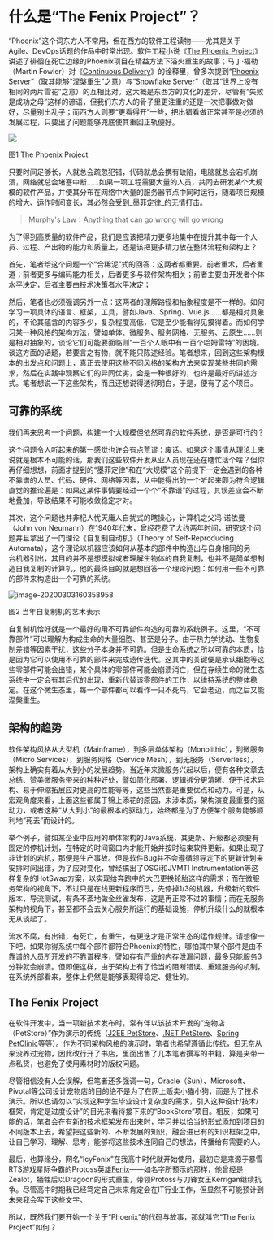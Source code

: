 # 什么是“The Fenix Project”？

“Phoenix”这个词东方人不常用，但在西方的软件工程读物——尤其是关于Agile、DevOps话题的作品中时常出现。软件工程小说《[The Phoenix Project](https://book.douban.com/subject/20644908/)》讲述了徘徊在死亡边缘的Phoenix项目在精益方法下浴火重生的故事；马丁·福勒（Martin Fowler）对《[Continuous Delivery](https://book.douban.com/subject/4327796/)》的诠释里，曾多次提到“[Phoenix Server](https://martinfowler.com/bliki/PhoenixServer.html)”（取其能够“涅槃重生”之意）与“[Snowflake Server](https://martinfowler.com/bliki/SnowflakeServer.html)”（取其“世界上没有相同的两片雪花”之意）的互相比对。这大概是东西方的文化的差异，尽管有“失败是成功之母”这样的谚语，但我们东方人的骨子里更注重的还是一次把事做对做好，尽量别出乱子；而西方人则要“更看得开”一些，把出错看做正常甚至是必须的发展过程，只要出了问题能够兜底使其重回正轨便好。

![](../.gitbook/assets/the-phoenix-project.png)

图1 The Phoenix Project

只要时间足够长，人就总会疏忽犯错，代码就总会携有缺陷，电脑就总会宕机崩溃，网络就总会堵塞中断……如果一项工程需要大量的人员，共同去研发某个大规模的软件产品，并使其分布在网络中大量的服务器节点中同时运行，随着项目规模的增大、运作时间变长，其必然会受到_墨菲定律_的无情打击。

> Murphy's Law：Anything that can go wrong will go wrong

为了得到高质量的软件产品，我们是应该把精力更多地集中在提升其中每一个人员、过程、产出物的能力和质量上，还是该把更多精力放在整体流程和架构上？

首先，笔者给这个问题一个“合稀泥”式的回答：这两者都重要。前者重术，后者重道；前者更多与编码能力相关，后者更多与软件架构相关；前者主要由开发者个体水平决定，后者主要由技术决策者水平决定；

然后，笔者也必须强调另外一点：这两者的理解路径和抽象程度是不一样的。如何学习一项具体的语言、框架，工具，譬如Java、Spring、Vue.js……都是相对具象的，不论其蕴含的内容多少，复杂程度高低，它是至少能看得见摸得着。而如何学习某一种风格的架构方法，譬如单体、微服务、服务网格、无服务、云原生……则是相对抽象的，谈论它们可能要面临则“一百个人眼中有一百个哈姆雷特”的困境。谈这方面的话题，若要言之有物，就不能只陈述经验。笔者想来，回到这些架构根本的出发点和问题上，真正去使用这些不同风格的架构方法来实现某些共同的需求，然后在实践中观察它们的异同优劣，会是一种很好的，也许是最好的讲述方式。笔者想说一下这些架构，而且还想说得透彻明白，于是，便有了这个项目。

## 可靠的系统

我们再来思考一个问题，构建一个大规模但依然可靠的软件系统，是否是可行的？

这个问题令人听起来的第一感觉也许会有点荒谬：废话。如果这个事情从理论上来说就是根本不可能的话，那我们这些软件开发从业人员现在还在瞎忙活个啥？但你再仔细想想，前面才提到的“墨菲定律”和在“大规模”这个前提下一定会遇到的各种不靠谱的人员、代码、硬件、网络等因素，从中能得出的一个听起来颇为符合逻辑直觉的推论遍是：如果这某件事情要经过一个个“不靠谱”的过程，其误差应会不断地叠加，导致结果不可能收敛稳定才对。

其次，这个问题也并非杞人忧天庸人自扰式的瞎操心，计算机之父冯·诺依曼（John von Neumann）在1940年代末，曾经花费了大约两年时间，研究这个问题并且拿出了一门理论《自复制自动机》（Theory of Self-Reproducing Automata），这个理论以机器应该如何从基本的部件中构造出与自身相同的另一台机器引出，其目的并不是想模拟或者理解生物体的自我复制，也并不是简单想制造自我复制的计算机，他的最终目的就是想回答一个理论问题：如何用一些不可靠的部件来构造出一个可靠的系统。

![image-20200303160358958](../.gitbook/assets/self-reproducing-automata.png)

图2 当年自复制机的艺术表示

自复制机恰好就是一个最好的用不可靠部件构造的可靠的系统例子。这里，“不可靠部件”可以理解为构成生命的大量细胞、甚至是分子。由于热力学扰动、生物复制差错等因素干扰，这些分子本身并不可靠。但是生命系统之所以可靠的本质，恰是因为它可以使用不可靠的部件来完成遗传迭代。这其中的关键便是承认细胞等这些零部件可能会出错，某个具体的零部件可能会崩溃消亡，但在存续生命的微生态系统中一定会有其后代的出现，重新代替该零部件的工作，以维持系统的整体稳定。在这个微生态里，每一个部件都可以看作一只不死鸟，它会老迈，而之后又能涅槃重生。

## 架构的趋势

软件架构风格从大型机（Mainframe），到多层单体架构（Monolithic），到微服务（Micro Services），到服务网格（Service Mesh），到无服务（Serverless），架构上确实有着从大到小的发展趋势。当近年来微服务兴起以后，便有各种文章去总结、赞美微服务带来的种种好处，譬如简化部署、逻辑拆分更清晰、便于技术异构、易于伸缩拓展应对更高的性能等等，这些当然都是重要优点和动力。可是，从宏观角度来看，上面这些都属于锦上添花的原因，未涉本质，架构演变最重要的驱动力，或者这种“从大到小”的最根本的驱动力，始终都是为了方便某个服务能够顺利地“死去”而设计的。

举个例子，譬如某企业中应用的单体架构的Java系统，其更新、升级都必须要有固定的停机计划，在特定的时间窗口内才能开始并按时结束软件更新。如果出现了非计划的宕机，那便是生产事故。但是软件Bug并不会遵循领导定下的更新计划来安排时间出错，为了应对变化，曾经搞出了OSGi和JVMTI Instrumentation等这样复杂的HotSwap方案，以实现给奔跑中的大巴更换轮胎这样的需求；而在微服务架构的视角下，不过只是在线更新程序而已，先停掉1/3的机器，升级新的软件版本，导流测试，有条不紊地做金丝雀发布，这是再正常不过的事情；而在无服务架构的视角下，甚至都不会去关心服务所运行的基础设施，停机升级什么的就根本无从谈起了。

流水不腐，有出错，有死亡，有重生，有更迭才是正常生态的运作规律。请想像一下吧，如果你得系统中每个部件都符合Phoenix的特性，哪怕其中某个部件是由不靠谱的人员所开发的不靠谱程序，譬如存有严重的内存泄漏问题，最多只能服务3分钟就会崩溃。但即便这样，由于架构上有了恰当的阻断错误、重建服务的机制，在系统外部看来，整体上仍然是能够表现得稳定、健壮的。

## The Fenix Project

在软件开发中，当一项新技术发布时，常有伴以该技术开发的”宠物店（PetStore）”作为演示的传统（[J2EE PetStore](https://www.oracle.com/technetwork/java/petstore1-3-1-02-139690.html)、[.NET PetStore](https://archive.codeplex.com/?p=petshopmvc)、[Spring PetClinic](https://github.com/spring-projects/spring-petclinic)等等）。作为不同架构风格的演示时，笔者也希望遵循此传统，但无奈从来没养过宠物，因此改行开了书店，里面出售了几本笔者撰写的书籍，算是夹带一点私货，也避免了使用素材时的版权问题。

尽管相信没有人会误解，但笔者还多强调一句，Oracle（Sun）、Microsoft、Pivotal等公司设计宠物店的目的绝不是为了在网上贩卖小猫小狗，而是为了技术演示。所以也请勿以“实现这种学生毕业设计复杂度的需求，引入这种设计/技术/框架，肯定是过度设计”的目光来看待接下来的“BookStore”项目。相反，如果可能的话，笔者会在有新的技术框架发布出来时，学习并以恰当的形式添加到项目的不同版本上去，希望把这些新的、不断发展的知识，融合进已有的知识框架之中。让自己学习、理解、思考，能够将这些技术连同自己的想法，传播给有需要的人。

最后，也算缘分，网名“IcyFenix”在我高中时代就开始使用，最初它是来源于暴雪RTS游戏星际争霸的Protoss英雄[Fenix](https://starcraft.fandom.com/wiki/Fenix)——如名字所预示的那样，他曾经是Zealot，牺牲后以Dragoon的形式重生，带领Protoss与刀锋女王Kerrigan继续抗争。尽管高中时期我已经笃定自己未来肯定会在IT行业工作，但显然不可能预计到未来我会写下这些文字。

所以，既然我们要开始一个关于“Phoenix”的代码与故事，那就叫它“The Fenix Project”如何？

